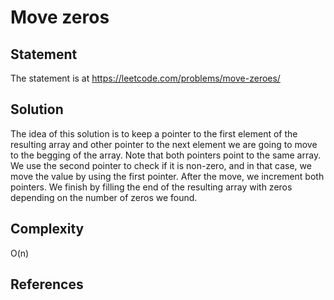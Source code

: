 # Move zeros
## Statement
The statement is at https://leetcode.com/problems/move-zeroes/

## Solution
The idea of this solution is to keep a pointer to the first element of the resulting array and other pointer to the next element we are going to move to the begging of the array. Note that both pointers point to the same array. We use the second pointer to check if it is non-zero, and in that case, we move the value by using the first pointer. After the move, we increment both pointers. We finish by filling the end of the resulting array with zeros depending on the number of zeros we found.

## Complexity
O(n)

## References
